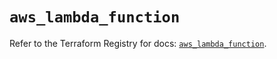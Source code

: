 # `aws_lambda_function`

Refer to the Terraform Registry for docs: [`aws_lambda_function`](https://registry.terraform.io/providers/hashicorp/aws/6.2.0/docs/resources/lambda_function).
